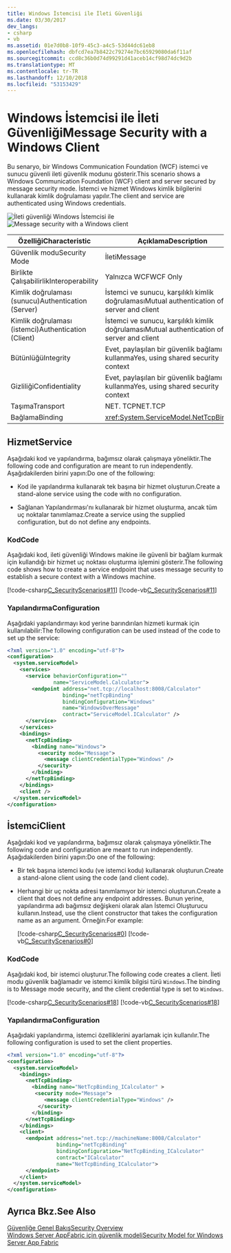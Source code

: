 ```yaml
---
title: Windows İstemcisi ile İleti Güvenliği
ms.date: 03/30/2017
dev_langs:
- csharp
- vb
ms.assetid: 01e7d0b8-10f9-45c3-a4c5-53d44dc61eb8
ms.openlocfilehash: dbfcd7ea7b8422c79274e7bc65929080da6f11af
ms.sourcegitcommit: ccd8c36b0d74d99291d41aceb14cf98d74dc9d2b
ms.translationtype: MT
ms.contentlocale: tr-TR
ms.lasthandoff: 12/10/2018
ms.locfileid: "53153429"
---
```

# <a name="message-security-with-a-windows-client"></a><span data-ttu-id="60b02-102">Windows İstemcisi ile İleti Güvenliği</span><span class="sxs-lookup"><span data-stu-id="60b02-102">Message Security with a Windows Client</span></span>
<span data-ttu-id="60b02-103">Bu senaryo, bir Windows Communication Foundation (WCF) istemci ve sunucu güvenli ileti güvenlik modunu gösterir.</span><span class="sxs-lookup"><span data-stu-id="60b02-103">This scenario shows a Windows Communication Foundation (WCF) client and server secured by message security mode.</span></span> <span data-ttu-id="60b02-104">İstemci ve hizmet Windows kimlik bilgilerini kullanarak kimlik doğrulaması yapılır.</span><span class="sxs-lookup"><span data-stu-id="60b02-104">The client and service are authenticated using Windows credentials.</span></span>  
  
 <span data-ttu-id="60b02-105">![İleti güvenliği Windows İstemcisi ile](../../../../docs/framework/wcf/feature-details/media/1c8618d4-0005-4022-beb6-32fd087a8c3c.gif "1c8618d4-0005-4022-beb6-32fd087a8c3c")</span><span class="sxs-lookup"><span data-stu-id="60b02-105">![Message security with a Windows client](../../../../docs/framework/wcf/feature-details/media/1c8618d4-0005-4022-beb6-32fd087a8c3c.gif "1c8618d4-0005-4022-beb6-32fd087a8c3c")</span></span>  
  
|<span data-ttu-id="60b02-106">Özelliği</span><span class="sxs-lookup"><span data-stu-id="60b02-106">Characteristic</span></span>|<span data-ttu-id="60b02-107">Açıklama</span><span class="sxs-lookup"><span data-stu-id="60b02-107">Description</span></span>|  
|--------------------|-----------------|  
|<span data-ttu-id="60b02-108">Güvenlik modu</span><span class="sxs-lookup"><span data-stu-id="60b02-108">Security Mode</span></span>|<span data-ttu-id="60b02-109">İleti</span><span class="sxs-lookup"><span data-stu-id="60b02-109">Message</span></span>|  
|<span data-ttu-id="60b02-110">Birlikte Çalışabilirlik</span><span class="sxs-lookup"><span data-stu-id="60b02-110">Interoperability</span></span>|<span data-ttu-id="60b02-111">Yalnızca WCF</span><span class="sxs-lookup"><span data-stu-id="60b02-111">WCF Only</span></span>|  
|<span data-ttu-id="60b02-112">Kimlik doğrulaması (sunucu)</span><span class="sxs-lookup"><span data-stu-id="60b02-112">Authentication (Server)</span></span>|<span data-ttu-id="60b02-113">İstemci ve sunucu, karşılıklı kimlik doğrulaması</span><span class="sxs-lookup"><span data-stu-id="60b02-113">Mutual authentication of the server and client</span></span>|  
|<span data-ttu-id="60b02-114">Kimlik doğrulaması (istemci)</span><span class="sxs-lookup"><span data-stu-id="60b02-114">Authentication (Client)</span></span>|<span data-ttu-id="60b02-115">İstemci ve sunucu, karşılıklı kimlik doğrulaması</span><span class="sxs-lookup"><span data-stu-id="60b02-115">Mutual authentication of the server and client</span></span>|  
|<span data-ttu-id="60b02-116">Bütünlüğü</span><span class="sxs-lookup"><span data-stu-id="60b02-116">Integrity</span></span>|<span data-ttu-id="60b02-117">Evet, paylaşılan bir güvenlik bağlamı kullanma</span><span class="sxs-lookup"><span data-stu-id="60b02-117">Yes, using shared security context</span></span>|  
|<span data-ttu-id="60b02-118">Gizliliği</span><span class="sxs-lookup"><span data-stu-id="60b02-118">Confidentiality</span></span>|<span data-ttu-id="60b02-119">Evet, paylaşılan bir güvenlik bağlamı kullanma</span><span class="sxs-lookup"><span data-stu-id="60b02-119">Yes, using shared security context</span></span>|  
|<span data-ttu-id="60b02-120">Taşıma</span><span class="sxs-lookup"><span data-stu-id="60b02-120">Transport</span></span>|<span data-ttu-id="60b02-121">NET. TCP</span><span class="sxs-lookup"><span data-stu-id="60b02-121">NET.TCP</span></span>|  
|<span data-ttu-id="60b02-122">Bağlama</span><span class="sxs-lookup"><span data-stu-id="60b02-122">Binding</span></span>|<xref:System.ServiceModel.NetTcpBinding>|  
  
## <a name="service"></a><span data-ttu-id="60b02-123">Hizmet</span><span class="sxs-lookup"><span data-stu-id="60b02-123">Service</span></span>  
 <span data-ttu-id="60b02-124">Aşağıdaki kod ve yapılandırma, bağımsız olarak çalışmaya yöneliktir.</span><span class="sxs-lookup"><span data-stu-id="60b02-124">The following code and configuration are meant to run independently.</span></span> <span data-ttu-id="60b02-125">Aşağıdakilerden birini yapın:</span><span class="sxs-lookup"><span data-stu-id="60b02-125">Do one of the following:</span></span>  
  
-   <span data-ttu-id="60b02-126">Kod ile yapılandırma kullanarak tek başına bir hizmet oluşturun.</span><span class="sxs-lookup"><span data-stu-id="60b02-126">Create a stand-alone service using the code with no configuration.</span></span>  
  
-   <span data-ttu-id="60b02-127">Sağlanan Yapılandırması'nı kullanarak bir hizmet oluşturma, ancak tüm uç noktalar tanımlamaz.</span><span class="sxs-lookup"><span data-stu-id="60b02-127">Create a service using the supplied configuration, but do not define any endpoints.</span></span>  
  
### <a name="code"></a><span data-ttu-id="60b02-128">Kod</span><span class="sxs-lookup"><span data-stu-id="60b02-128">Code</span></span>  
 <span data-ttu-id="60b02-129">Aşağıdaki kod, ileti güvenliği Windows makine ile güvenli bir bağlam kurmak için kullandığı bir hizmet uç noktası oluşturma işlemini gösterir.</span><span class="sxs-lookup"><span data-stu-id="60b02-129">The following code shows how to create a service endpoint that uses message security to establish a secure context with a Windows machine.</span></span>  
  
 [!code-csharp[C_SecurityScenarios#11](../../../../samples/snippets/csharp/VS_Snippets_CFX/c_securityscenarios/cs/source.cs#11)]
 [!code-vb[C_SecurityScenarios#11](../../../../samples/snippets/visualbasic/VS_Snippets_CFX/c_securityscenarios/vb/source.vb#11)]  
  
### <a name="configuration"></a><span data-ttu-id="60b02-130">Yapılandırma</span><span class="sxs-lookup"><span data-stu-id="60b02-130">Configuration</span></span>  
 <span data-ttu-id="60b02-131">Aşağıdaki yapılandırmayı kod yerine barındırılan hizmeti kurmak için kullanılabilir:</span><span class="sxs-lookup"><span data-stu-id="60b02-131">The following configuration can be used instead of the code to set up the service:</span></span>  
  
```xml  
<?xml version="1.0" encoding="utf-8"?>  
<configuration>  
  <system.serviceModel>  
    <services>  
      <service behaviorConfiguration=""  
               name="ServiceModel.Calculator">  
        <endpoint address="net.tcp://localhost:8008/Calculator"  
                  binding="netTcpBinding"  
                  bindingConfiguration="Windows"  
                  name="WindowsOverMessage"  
                  contract="ServiceModel.ICalculator" />  
      </service>  
    </services>  
    <bindings>  
      <netTcpBinding>  
        <binding name="Windows">  
          <security mode="Message">  
            <message clientCredentialType="Windows" />  
          </security>  
        </binding>  
      </netTcpBinding>  
    </bindings>  
    <client />  
  </system.serviceModel>  
</configuration>  
```  
  
## <a name="client"></a><span data-ttu-id="60b02-132">İstemci</span><span class="sxs-lookup"><span data-stu-id="60b02-132">Client</span></span>  
 <span data-ttu-id="60b02-133">Aşağıdaki kod ve yapılandırma, bağımsız olarak çalışmaya yöneliktir.</span><span class="sxs-lookup"><span data-stu-id="60b02-133">The following code and configuration are meant to run independently.</span></span> <span data-ttu-id="60b02-134">Aşağıdakilerden birini yapın:</span><span class="sxs-lookup"><span data-stu-id="60b02-134">Do one of the following:</span></span>  
  
-   <span data-ttu-id="60b02-135">Bir tek başına istemci kodu (ve istemci kodu) kullanarak oluşturun.</span><span class="sxs-lookup"><span data-stu-id="60b02-135">Create a stand-alone client using the code (and client code).</span></span>  
  
-   <span data-ttu-id="60b02-136">Herhangi bir uç nokta adresi tanımlamıyor bir istemci oluşturun.</span><span class="sxs-lookup"><span data-stu-id="60b02-136">Create a client that does not define any endpoint addresses.</span></span> <span data-ttu-id="60b02-137">Bunun yerine, yapılandırma adı bağımsız değişkeni olarak alan İstemci Oluşturucu kullanın.</span><span class="sxs-lookup"><span data-stu-id="60b02-137">Instead, use the client constructor that takes the configuration name as an argument.</span></span> <span data-ttu-id="60b02-138">Örneğin:</span><span class="sxs-lookup"><span data-stu-id="60b02-138">For example:</span></span>  
  
     [!code-csharp[C_SecurityScenarios#0](../../../../samples/snippets/csharp/VS_Snippets_CFX/c_securityscenarios/cs/source.cs#0)]
     [!code-vb[C_SecurityScenarios#0](../../../../samples/snippets/visualbasic/VS_Snippets_CFX/c_securityscenarios/vb/source.vb#0)]  
  
### <a name="code"></a><span data-ttu-id="60b02-139">Kod</span><span class="sxs-lookup"><span data-stu-id="60b02-139">Code</span></span>  
 <span data-ttu-id="60b02-140">Aşağıdaki kod, bir istemci oluşturur.</span><span class="sxs-lookup"><span data-stu-id="60b02-140">The following code creates a client.</span></span> <span data-ttu-id="60b02-141">İleti modu güvenlik bağlamadır ve istemci kimlik bilgisi türü `Windows`.</span><span class="sxs-lookup"><span data-stu-id="60b02-141">The binding is to Message mode security, and the client credential type is set to `Windows`.</span></span>  
  
 [!code-csharp[C_SecurityScenarios#18](../../../../samples/snippets/csharp/VS_Snippets_CFX/c_securityscenarios/cs/source.cs#18)]
 [!code-vb[C_SecurityScenarios#18](../../../../samples/snippets/visualbasic/VS_Snippets_CFX/c_securityscenarios/vb/source.vb#18)]  
  
### <a name="configuration"></a><span data-ttu-id="60b02-142">Yapılandırma</span><span class="sxs-lookup"><span data-stu-id="60b02-142">Configuration</span></span>  
 <span data-ttu-id="60b02-143">Aşağıdaki yapılandırma, istemci özelliklerini ayarlamak için kullanılır.</span><span class="sxs-lookup"><span data-stu-id="60b02-143">The following configuration is used to set the client properties.</span></span>  
  
```xml  
<?xml version="1.0" encoding="utf-8"?>  
<configuration>  
  <system.serviceModel>  
    <bindings>  
      <netTcpBinding>  
        <binding name="NetTcpBinding_ICalculator" >  
         <security mode="Message">  
            <message clientCredentialType="Windows" />  
          </security>  
        </binding>  
      </netTcpBinding>  
    </bindings>  
    <client>  
      <endpoint address="net.tcp://machineName:8008/Calculator"   
                binding="netTcpBinding"  
                bindingConfiguration="NetTcpBinding_ICalculator"  
                contract="ICalculator"  
                name="NetTcpBinding_ICalculator">          
      </endpoint>  
    </client>  
  </system.serviceModel>  
</configuration>  
```  
  
## <a name="see-also"></a><span data-ttu-id="60b02-144">Ayrıca Bkz.</span><span class="sxs-lookup"><span data-stu-id="60b02-144">See Also</span></span>  
 [<span data-ttu-id="60b02-145">Güvenliğe Genel Bakış</span><span class="sxs-lookup"><span data-stu-id="60b02-145">Security Overview</span></span>](../../../../docs/framework/wcf/feature-details/security-overview.md)  
 [<span data-ttu-id="60b02-146">Windows Server AppFabric için güvenlik modeli</span><span class="sxs-lookup"><span data-stu-id="60b02-146">Security Model for Windows Server App Fabric</span></span>](https://go.microsoft.com/fwlink/?LinkID=201279&clcid=0x409)
